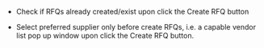 - Check if RFQs already created/exist upon click the Create RFQ button

- Select preferred supplier only before create RFQs, i.e. a capable vendor list pop up window upon click the Create RFQ button.